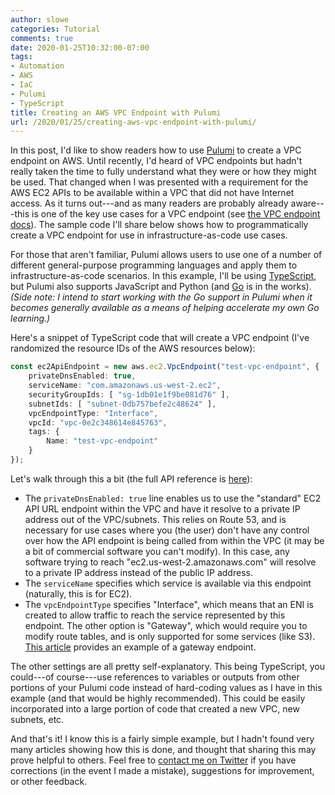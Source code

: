 ```yaml
---
author: slowe
categories: Tutorial
comments: true
date: 2020-01-25T10:32:00-07:00
tags:
- Automation
- AWS
- IaC
- Pulumi
- TypeScript
title: Creating an AWS VPC Endpoint with Pulumi
url: /2020/01/25/creating-aws-vpc-endpoint-with-pulumi/
---
```


In this post, I'd like to show readers how to use [Pulumi][link-2] to create a VPC endpoint on AWS. Until recently, I'd heard of VPC endpoints but hadn't really taken the time to fully understand what they were or how they might be used. That changed when I was presented with a requirement for the AWS EC2 APIs to be available within a VPC that did not have Internet access. As it turns out---and as many readers are probably already aware---this is one of the key use cases for a VPC endpoint (see [the VPC endpoint docs][link-3]). The sample code I'll share below shows how to programmatically create a VPC endpoint for use in infrastructure-as-code use cases.<!--more-->

For those that aren't familiar, Pulumi allows users to use one of a number of different general-purpose programming languages and apply them to infrastructure-as-code scenarios. In this example, I'll be using [TypeScript][link-4], but Pulumi also supports JavaScript and Python (and [Go][link-5] is in the works). _(Side note: I intend to start working with the Go support in Pulumi when it becomes generally available as a means of helping accelerate my own Go learning.)_

Here's a snippet of TypeScript code that will create a VPC endpoint (I've randomized the resource IDs of the AWS resources below):

```typescript
const ec2ApiEndpoint = new aws.ec2.VpcEndpoint("test-vpc-endpoint", {
    privateDnsEnabled: true,
    serviceName: "com.amazonaws.us-west-2.ec2",
    securityGroupIds: [ "sg-1db01e1f9be081d76" ],
    subnetIds: [ "subnet-0db757befe2c48624" ],
    vpcEndpointType: "Interface",
    vpcId: "vpc-0e2c348614e845763",
    tags: {
        Name: "test-vpc-endpoint"
    }
});
```

Let's walk through this a bit (the full API reference is [here][link-6]):

* The `privateDnsEnabled: true` line enables us to use the "standard" EC2 API URL endpoint within the VPC and have it resolve to a private IP address out of the VPC/subnets. This relies on Route 53, and is necessary for use cases where you (the user) don't have any control over how the API endpoint is being called from within the VPC (it may be a bit of commercial software you can't modify). In this case, any software trying to reach "ec2.us-west-2.amazonaws.com" will resolve to a private IP address instead of the public IP address.
* The `serviceName` specifies which service is available via this endpoint (naturally, this is for EC2).
* The `vpcEndpointType` specifies "Interface", which means that an ENI is created to allow traffic to reach the service represented by this endpoint. The other option is "Gateway", which would require you to modify route tables, and is only supported for some services (like S3). [This article][link-1] provides an example of a gateway endpoint.

The other settings are all pretty self-explanatory. This being TypeScript, you could---of course---use references to variables or outputs from other portions of your Pulumi code instead of hard-coding values as I have in this example (and that would be highly recommended). This could be easily incorporated into a large portion of code that created a new VPC, new subnets, etc.

And that's it! I know this is a fairly simple example, but I hadn't found very many articles showing how this is done, and thought that sharing this may prove helpful to others. Feel free to [contact me on Twitter][link-7] if you have corrections (in the event I made a mistake), suggestions for improvement, or other feedback.

[link-1]: https://cloudaffaire.com/create-a-vpc-interface-endpoint/
[link-2]: https://www.pulumi.com/
[link-3]: https://docs.aws.amazon.com/vpc/latest/userguide/vpc-endpoints.html
[link-4]: http://www.typescriptlang.org/
[link-5]: https://golang.org/
[link-6]: https://www.pulumi.com/docs/reference/pkg/nodejs/pulumi/aws/ec2/#VpcEndpoint
[link-7]: https://twitter.com/scott_lowe
